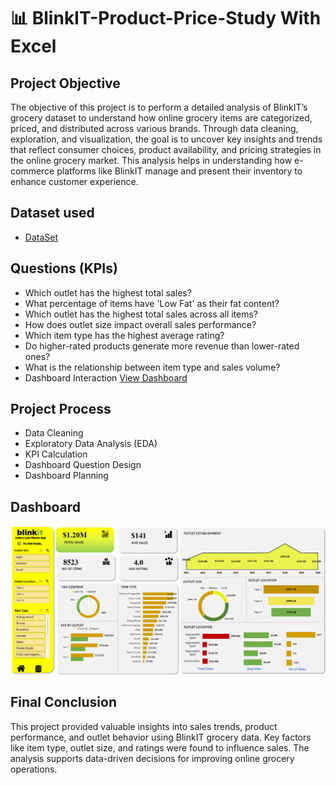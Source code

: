 # 📊 BlinkIT-Product-Price-Study With Excel

## Project Objective
The objective of this project is to perform a detailed analysis of BlinkIT’s grocery dataset to understand how online grocery items are categorized, priced, and distributed across various brands. Through data cleaning, exploration, and visualization, the goal is to uncover key insights and trends that reflect consumer choices, product availability, and pricing strategies in the online grocery market. This analysis helps in understanding how e-commerce platforms like BlinkIT manage and present their inventory to enhance customer experience.

## Dataset used
- <a href=https://github.com/JayaKrishna1008/BlinkIT-Product-Price-Study/blob/main/Raw%20Data.xlsx>DataSet</a>

## Questions (KPIs)
- Which outlet has the highest total sales?
- What percentage of items have 'Low Fat' as their fat content?
- Which outlet has the highest total sales across all items?
- How does outlet size impact overall sales performance?
- Which item type has the highest average rating?
- Do higher-rated products generate more revenue than lower-rated ones?
- What is the relationship between item type and sales volume?
- Dashboard Interaction <a href=https://github.com/JayaKrishna1008/BlinkIT-Product-Price-Study/blob/main/Dashborad%20Img.png >View Dashboard</a>

## Project Process 
 - Data Cleaning
 -  Exploratory Data Analysis (EDA)
 -  KPI Calculation
 -  Dashboard Question Design
 -  Dashboard Planning
 
## Dashboard
![Dashborad Img](https://github.com/JayaKrishna1008/BlinkIT-Product-Price-Study/blob/main/Dashborad%20Img.png)

##  Final Conclusion
This project provided valuable insights into sales trends, product performance, and outlet behavior using BlinkIT grocery data. Key factors like item type, outlet size, and ratings were found to influence sales. The analysis supports data-driven decisions for improving online grocery operations.




